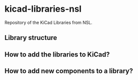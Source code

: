 # kicad-libraries-nsl
Repository of the KiCad Libraries from NSL.

## Library structure

## How to add the libraries to KiCad?

## How to add new components to a library?

